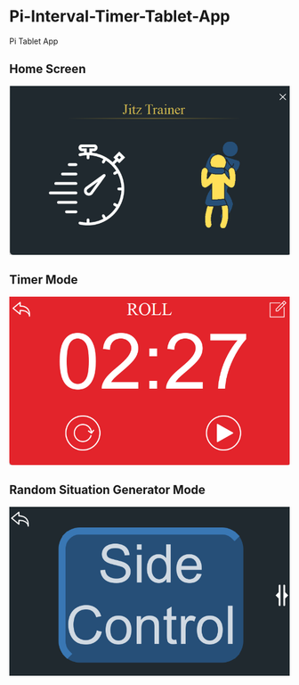 # Pi-Interval-Timer-Tablet-App
Pi Tablet App

## Home Screen
![](./screenshots/Main_Screen.png)

## Timer Mode
![](./screenshots/Timer_Mode.png)

## Random Situation Generator Mode
![](./screenshots/Situational_Mode.png)
